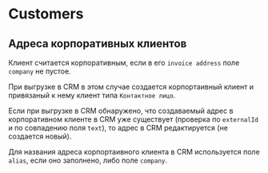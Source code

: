 # Customers

## Адреса корпоративных клиентов

Клиент считается корпоративным, если в его `invoice address` поле `company` не пустое.

При выгрузке в CRM в этом случае создается корпортаивный клиент и привязаный к нему клиент типа `Контактное лицо`.

Если при выгрузке в CRM обнаружено, что создаваемый адрес в корпоративном клиенте в CRM уже существует (проверка по `externalId` и по совпадению поля `text`), то адрес в CRM редактируется (не создается новый).

Для названия адреса корпортаивного клиента в CRM используется поле `alias`, если оно заполнено, либо поле `company`.